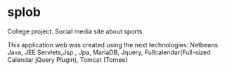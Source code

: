 splob
=====

College project. Social media site about sports

This application web was created using the next technologies:
	Netbeans Java, JEE Servlets,Jsp ,  Jpa, MariaDB, Jquery, Fullcalendar(Full-sized Calendar jQuery Plugin), Tomcat (Tomee)
